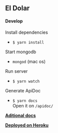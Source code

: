 El Dolar
--------

#### Develop
Install dependencies
* ```$ yarn install```

Start mongodb
* ```mongod``` (mac os)

Run server
* ```$ yarn watch```

Generate ApiDoc
* ```$ yarn docs```  
Open it on `/apidoc/`


[**Aditional docs**](https://gitlab.com/edudepetris/eldolar/wikis/Tutorials-&-Sources)

[**Deployed on Heroku**](https://glacial-dusk-89024.herokuapp.com/api/v1/exchanges/now)